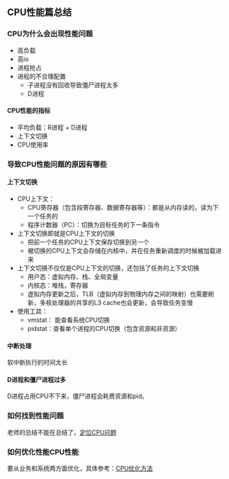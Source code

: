 
## CPU性能篇总结

### CPU为什么会出现性能问题

- 高负载
- 高io
- 进程抢占
- 进程的不合理配置
    + 子进程没有回收导致僵尸进程太多
    + D进程

#### CPU性能的指标

- 平均负载：R进程 + D进程
- 上下文切换
- CPU使用率

### 导致CPU性能问题的原因有哪些

#### 上下文切换

- CPU上下文：
    + CPU寄存器（包含段寄存器、数据寄存器等）：都是从内存读的，读为下一个任务的
    + 程序计数器（PC）：切换为目标任务的下一条指令
- 上下文切换即就是CPU上下文的切换
    + 把前一个任务的CPU上下文保存切换到另一个
    + 被切换的CPU上下文会存储在内核中，并在任务重新调度的时候被加载进来
- 上下文切换不仅仅是CPU上下文的切换，还包括了任务的上下文切换
    + 用户态：虚拟内存、栈、全局变量
    + 内核态：堆栈，寄存器
    + 虚拟内存更新之后，TLB（虚拟内存到物理内存之间的映射）也需要刷新，多核处理器的共享的L3 cache也会更新，会导致任务变慢
- 使用工具：
    + vmstat： 能查看系统CPU切换
    + pidstat：查看单个进程的CPU切换（包含资源和非资源）

#### 中断处理

软中断执行的时间太长

#### D进程和僵尸进程过多

D进程占用CPU不下来，僵尸进程会耗费资源和pid。


### 如何找到性能问题

老师的总结不能在总结了，[定位CPU问题](https://github.com/helios741/myblog/tree/new/learn_go/talkgo_linux_pref/1_11_quick_cpu_perf)

### 如何优化性能CPU性能

要从业务和系统两方面优化，具体参考：[CPU优化方法](https://github.com/helios741/myblog/tree/new/learn_go/talkgo_linux_pref/1_12_cpu_analy_method)
